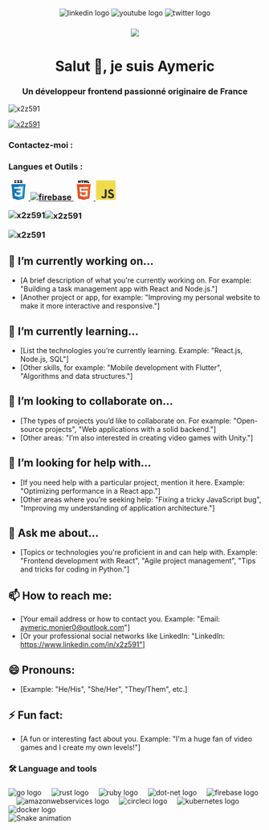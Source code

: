

###

<div align="center">
  <img src="https://img.shields.io/static/v1?message=LinkedIn&logo=linkedin&label=&color=0077B5&logoColor=white&labelColor=&style=for-the-badge" height="25" alt="linkedin logo"  />
  <img src="https://img.shields.io/static/v1?message=Youtube&logo=youtube&label=&color=FF0000&logoColor=white&labelColor=&style=for-the-badge" height="25" alt="youtube logo"  />
  <img src="https://img.shields.io/static/v1?message=Twitter&logo=twitter&label=&color=1DA1F2&logoColor=white&labelColor=&style=for-the-badge" height="25" alt="twitter logo"  />
</div>

###

<div align="center">
  <img src="https://visitor-badge.laobi.icu/badge?page_id=maurodesouza.maurodesouza&"  />
</div>

###

<h1 align="center">Salut 👋, je suis Aymeric</h1>
<h3 align="center">Un développeur frontend passionné originaire de France</h3>

<p align="left"> <img src="https://komarev.com/ghpvc/?username=x2z591&label=Profile%20views&color=0e75b6&style=flat" alt="x2z591" /> </p>

<p align="left"> <a href="https://github.com/ryo-ma/github-profile-trophy"><img src="https://github-profile-trophy.vercel.app/?username=x2z591" alt="x2z591" /></a> </p>

<h3 align="left">Contactez-moi :</h3>
<p align="left">
</p>

<h3 align="left">Langues et Outils :</p>
<p align="left"> <a href="https://www.w3schools.com/css/" target="_blank" rel="noreferrer"> <img src="https://raw.githubusercontent.com/devicons/devicon/master/icons/css3/css3-original-wordmark.svg" alt="css3" width="40" height="40"/> </a> <a href="https://firebase.google.com/" target="_blank" rel="noreferrer"> <img src="https://www.vectorlogo.zone/logos/firebase/firebase-icon.svg" alt="firebase" width="40" height="40"/> </a> <a href="https://www.w3.org/html/" target="_blank" rel="noreferrer"> <img src="https://raw.githubusercontent.com/devicons/devicon/master/icons/html5/html5-original-wordmark.svg" alt="html5" width="40" height="40"/> </a> <a href="https://developer.mozilla.org/en-US/docs/Web/JavaScript" target="_blank" rel="noreferrer"> <img src="https://raw.githubusercontent.com/devicons/devicon/master/icons/javascript/javascript-original.svg" alt="javascript" width="40" height="40"/> </a> </p>

<p><img align="left" src="https://github-readme-stats.vercel.app/api/top-langs?username=x2z591&show_icons=true&locale=en&layout=compact" alt="x2z591" /></p>

<p> <img align="center" src="https://github-readme-stats.vercel.app/api?username=x2z591&show_icons=true&locale=en" alt="x2z591" /></p>

<p><img align="center" src="https://github-readme-streak-stats.herokuapp.com/?user=x2z591&" alt="x2z591" /></p>

## 🔭 I’m currently working on...
- [A brief description of what you're currently working on. For example: "Building a task management app with React and Node.js."]
- [Another project or app, for example: "Improving my personal website to make it more interactive and responsive."]

## 🌱 I’m currently learning...
- [List the technologies you’re currently learning. Example: "React.js, Node.js, SQL"]
- [Other skills, for example: "Mobile development with Flutter", "Algorithms and data structures."]

## 👯 I’m looking to collaborate on...
- [The types of projects you’d like to collaborate on. For example: "Open-source projects", "Web applications with a solid backend."]
- [Other areas: "I’m also interested in creating video games with Unity."]

## 🤔 I’m looking for help with...
- [If you need help with a particular project, mention it here. Example: "Optimizing performance in a React app."]
- [Other areas where you’re seeking help: "Fixing a tricky JavaScript bug", "Improving my understanding of application architecture."]

## 💬 Ask me about...
- [Topics or technologies you're proficient in and can help with. Example: "Frontend development with React", "Agile project management", "Tips and tricks for coding in Python."]

## 📫 How to reach me:
- [Your email address or how to contact you. Example: "Email: aymeric.monier0@outlook.com"]
- [Or your professional social networks like LinkedIn: "LinkedIn: https://www.linkedin.com/in/x2z591"]

## 😄 Pronouns:
- [Example: "He/His", "She/Her", "They/Them", etc.]

## ⚡ Fun fact:
- [A fun or interesting fact about you. Example: "I'm a huge fan of video games and I create my own levels!"]

###

<h3 align="left">🛠 Language and tools</h3>

###

<div align="left">
  <img src="https://cdn.jsdelivr.net/gh/devicons/devicon/icons/go/go-original-wordmark.svg" height="40" alt="go logo"  />
  <img width="12" />
  <img src="https://cdn.jsdelivr.net/gh/devicons/devicon/icons/rust/rust-original.svg" height="40" alt="rust logo"  />
  <img width="12" />
  <img src="https://cdn.jsdelivr.net/gh/devicons/devicon/icons/ruby/ruby-plain-wordmark.svg" height="40" alt="ruby logo"  />
  <img width="12" />
  <img src="https://cdn.jsdelivr.net/gh/devicons/devicon/icons/dot-net/dot-net-plain-wordmark.svg" height="40" alt="dot-net logo"  />
  <img width="12" />
  <img src="https://cdn.jsdelivr.net/gh/devicons/devicon/icons/firebase/firebase-plain-wordmark.svg" height="40" alt="firebase logo"  />
  <img width="12" />
  <img src="https://cdn.jsdelivr.net/gh/devicons/devicon/icons/amazonwebservices/amazonwebservices-line-wordmark.svg" height="40" alt="amazonwebservices logo"  />
  <img width="12" />
  <img src="https://cdn.jsdelivr.net/gh/devicons/devicon/icons/circleci/circleci-plain.svg" height="40" alt="circleci logo"  />
  <img width="12" />
  <img src="https://cdn.jsdelivr.net/gh/devicons/devicon/icons/kubernetes/kubernetes-plain.svg" height="40" alt="kubernetes logo"  />
  <img width="12" />
  <img src="https://cdn.jsdelivr.net/gh/devicons/devicon/icons/docker/docker-plain-wordmark.svg" height="40" alt="docker logo"  />
</div>

<img src="https://raw.githubusercontent.com/x2z591/x2z591/output/snake.svg" alt="Snake animation" />

###